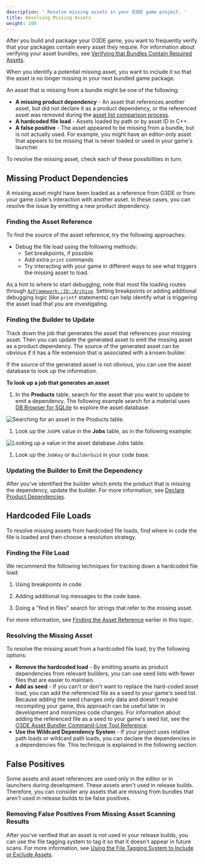 ```yaml
---
description: ' Resolve missing assets in your O3DE game project. '
title: Resolving Missing Assets
weight: 200
---
```


After you build and package your O3DE game, you want to frequently verify that your packages contain every asset they require. For information about verifying your asset bundles, see [Verifying that Bundles Contain Required Assets](/docs/user-guide/packaging/asset-bundler/verifying-bundles/).

When you identify a potential missing asset, you want to include it so that the asset is no longer missing in your next bundled game package.

An asset that is missing from a bundle might be one of the following:
+ **A missing product dependency** - An asset that references another asset, but did not declare it as a product dependency, or the referenced asset was removed during the [asset list comparison process](/docs/user-guide/packaging/asset-bundler/list-operations/).
+ **A hardcoded file load** - Assets loaded by path or by asset ID in C++.
+ **A false positive** - The asset appeared to be missing from a bundle, but is not actually used. For example, you might have an editor-only asset that appears to be missing that is never loaded or used in your game's launcher.

To resolve the missing asset, check each of these possibilities in turn.

## Missing Product Dependencies 

A missing asset might have been loaded as a reference from O3DE or from your game code's interaction with another asset. In these cases, you can resolve the issue by emitting a new product dependency.

### Finding the Asset Reference

To find the source of the asset reference, try the following approaches:
<!-- 
Missing topic. 

+ Use the Asset Processor Batch's [missing dependency scanner](/docs/user-guide/packaging/asset-bundler/verifying-bundles/missing-dependency-scanner/). -->
+ Debug the file load using the following methods:
  + Set breakpoints, if possible
  + Add extra `print` commands
  + Try interacting with your game in different ways to see what triggers the missing asset to load.

As a hint to where to start debugging, note that most file loading routes through [`AzFramework::IO::Archive`](/docs/api/frameworks/azframework/class_a_z_1_1_i_o_1_1_archive.html). Setting breakpoints or adding additional debugging logic \(like `printf` statements\) can help identify what is triggering the asset load that you are investigating.

### Finding the Builder to Update 

Track down the job that generates the asset that references your missing asset. Then you can update the generated asset to emit the missing asset as a product dependency. The source of the generated asset can be obvious if it has a file extension that is associated with a known builder.

If the source of the generated asset is not obvious, you can use the asset database to look up the information.

**To look up a job that generates an asset**

1. In the **Products** table, search for the asset that you want to update to emit a dependency. The following example search for a material uses [DB Browser for SQLite](https://sqlitebrowser.org/) to explore the asset database:

![Searching for an asset in the Products table.](/images/user-guide/assetbundler/asset-bundler-assets-resolving-1.png)

1. Look up the `JobPK` value in the **Jobs** table, as in the following example:

![Looking up a value in the asset database Jobs table.](/images/user-guide/assetbundler/asset-bundler-assets-resolving-2.png)

1. Look up the `JobKey` or `BuilderGuid` in your code base.

### Updating the Builder to Emit the Dependency 

After you've identified the builder which emits the product that is missing the dependency, update the builder. For more information, see [Declare Product Dependencies](/docs/user-guide/packaging/asset-bundler/overview/#why-use-product-dependencies).

## Hardcoded File Loads 

To resolve missing assets from hardcoded file loads, find where in code the file is loaded and then choose a resolution strategy.

### Finding the File Load 

We recommend the following techniques for tracking down a hardcoded file load:

1. Using breakpoints in code.

2. Adding additional log messages to the code base.

3. Doing a "find in files" search for strings that refer to the missing asset.

For more information, see [Finding the Asset Reference](#asset-bundler-assets-resolving-finding-the-asset-reference) earlier in this topic.

### Resolving the Missing Asset

To resolve the missing asset from a hardcoded file load, try the following options:
+ **Remove the hardcoded load** - By emitting assets as product dependencies from relevant builders, you can use seed lists with fewer files that are easier to maintain.
+ **Add as seed** - If you can't or don't want to replace the hard-coded asset load, you can add the referenced file as a seed to your game's seed list. Because adding the seed changes only data and doesn't require recompiling your game, this approach can be useful later in development and minimizes code changes. For information about adding the referenced file as a seed to your game's seed list, see the [O3DE Asset Bundler Command-Line Tool Reference](/docs/user-guide/packaging/asset-bundler/command-line-reference.md).
+ **Use the Wildcard Dependency System** - If your project uses relative path loads or wildcard path loads, you can declare the dependencies in a dependencies file. This technique is explained in the following section.

## False Positives

Some assets and asset references are used only in the editor or in launchers during development. These assets aren't used in release builds. Therefore, you can consider any assets that are missing from bundles that aren't used in release builds to be false positives.

### Removing False Positives From Missing Asset Scanning Results

After you've verified that an asset is not used in your release builds, you can use the file tagging system to tag it so that it doesn't appear in future scans. For more information, see [Using the File Tagging System to Include or Exclude Assets](/docs/user-guide/packaging/asset-bundler/file-tagging.md).
